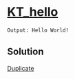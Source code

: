 # [KT_hello](https://open.kattis.com/problems/hello)



```txt
Output: Hello World!
```

## Solution

[Duplicate](./BJ_2557.md)
